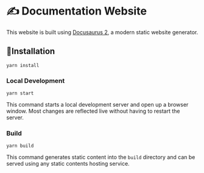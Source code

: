 # ✍ Documentation Website

This website is built using [Docusaurus 2](https://v2.docusaurus.io/), a modern static website generator.

## 🔧Installation

```console
yarn install
```

### Local Development

```console
yarn start
```

This command starts a local development server and open up a browser window. Most changes are reflected live without having to restart the server.

### Build

```console
yarn build
```

This command generates static content into the `build` directory and can be served using any static contents hosting service.
